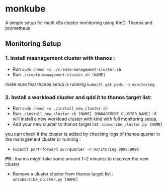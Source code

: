 # monkube
A simple setup for multi k8s cluster monitoring using KinD, Thanos and prometheus 

## Monitoring Setup

### 1. Install maanagement cluster with thanos :

- Run `sudo chmod +x ./create-management-cluster.sh`
- Run `./create-management-cluster.sh [NAME]`

make sure that thanos setup is running
`kubectl get pods -n monitoring`

### 2. Install a workload cluster  and qdd it to thanos target list:

- Run `sudo chmod +x ./install_new_cluster.sh`
- Run `./install_new_cluster.sh [NAME] [MANAGEMENT_CLUSTER_NAME]` : it will install a new workload cluster with kind with full monitoring setup, 
- Add your new cluster to thanos target list : `subscribe_cluster.py [NAME]`

you can check if the cluster is added by checking logs of thanos querier in the management cluster or running :

- `kubectl port-forward svc/querier -n monitoring 9090:9090`

**PS** : thanos might take some around 1~2 minutes to discover the new cluster

- Remove a cluster cluster from thanos target list : `unsubscribe_cluster.py [NAME]`